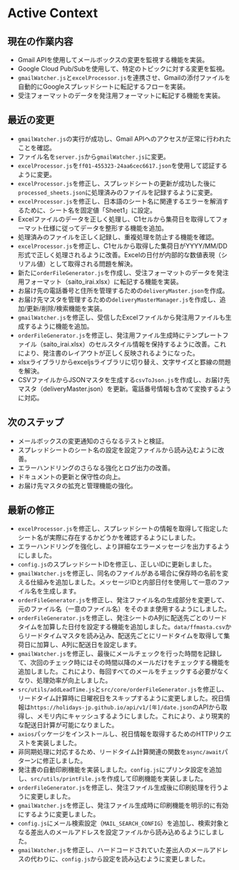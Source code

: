 # Active Context

## 現在の作業内容
- Gmail APIを使用してメールボックスの変更を監視する機能を実装。
- Google Cloud Pub/Subを使用して、特定のトピックに対する変更を監視。
- `gmailWatcher.js`と`excelProcessor.js`を連携させ、Gmailの添付ファイルを自動的にGoogleスプレッドシートに転記するフローを実装。
- 受注フォーマットのデータを発注用フォーマットに転記する機能を実装。

## 最近の変更
- `gmailWatcher.js`の実行が成功し、Gmail APIへのアクセスが正常に行われたことを確認。
- ファイル名を`server.js`から`gmailWatcher.js`に変更。
- `excelProcessor.js`を`ff01-455323-24aa6cec6617.json`を使用して認証するように変更。
- `excelProcessor.js`を修正し、スプレッドシートの更新が成功した後に`processed_sheets.json`に処理済みのファイルを記録するように変更。
- `excelProcessor.js`を修正し、日本語のシート名に関連するエラーを解消するために、シート名を固定値「Sheet1」に設定。
- Excelファイルのデータを正しく処理し、C1セルから集荷日を取得してフォーマット仕様に従ってデータを整形する機能を追加。
- 処理済みのファイルを正しく記録し、重複処理を防止する機能を確認。
- `excelProcessor.js`を修正し、C1セルから取得した集荷日がYYYY/MM/DD形式で正しく処理されるように改善。Excelの日付が内部的な数値表現（シリアル値）として取得される問題を解決。
- 新たに`orderFileGenerator.js`を作成し、受注フォーマットのデータを発注用フォーマット（saito_irai.xlsx）に転記する機能を実装。
- お届け先の電話番号と住所を管理するための`deliveryMaster.json`を作成。
- お届け先マスタを管理するための`deliveryMasterManager.js`を作成し、追加/更新/削除/検索機能を実装。
- `gmailWatcher.js`を修正し、受信したExcelファイルから発注用ファイルも生成するように機能を追加。
- `orderFileGenerator.js`を修正し、発注用ファイル生成時にテンプレートファイル（saito_irai.xlsx）のセルスタイル情報を保持するように改善。これにより、発注書のレイアウトが正しく反映されるようになった。
- xlsxライブラリからexceljsライブラリに切り替え、文字サイズと罫線の問題を解決。
- CSVファイルからJSONマスタを生成する`csvToJson.js`を作成し、お届け先マスタ（deliveryMaster.json）を更新。電話番号情報も含めて変換するように対応。

## 次のステップ
- メールボックスの変更通知のさらなるテストと検証。
- スプレッドシートのシート名の設定を設定ファイルから読み込むように改善。
- エラーハンドリングのさらなる強化とログ出力の改善。
- ドキュメントの更新と保守性の向上。
- お届け先マスタの拡充と管理機能の強化。

## 最新の修正
- `excelProcessor.js`を修正し、スプレッドシートの情報を取得して指定したシート名が実際に存在するかどうかを確認するようにしました。
- エラーハンドリングを強化し、より詳細なエラーメッセージを出力するようにしました。
- `config.js`のスプレッドシートIDを修正し、正しいIDに更新しました。
- `gmailWatcher.js`を修正し、同名のファイルがある場合に保存時の名前を変える仕組みを追加しました。メッセージIDと内部日付を使用して一意のファイル名を生成します。
- `orderFileGenerator.js`を修正し、発注ファイル名の生成部分を変更して、元のファイル名（一意のファイル名）をそのまま使用するようにしました。
- `orderFileGenerator.js`を修正し、発注シートのA列に配送先ごとのリードタイムを加算した日付を設定する機能を追加しました。`data/ffmasta.csv`からリードタイムマスタを読み込み、配送先ごとにリードタイムを取得して集荷日に加算し、A列に配送日を設定します。
- `gmailWatcher.js`を修正し、最後にメールチェックを行った時間を記録して、次回のチェック時にはその時間以降のメールだけをチェックする機能を追加しました。これにより、毎回すべてのメールをチェックする必要がなくなり、処理効率が向上しました。
- `src/utils/addLeadTime.js`と`src/core/orderFileGenerator.js`を修正し、リードタイム計算時に日曜祝日をスキップするように変更しました。祝日情報は`https://holidays-jp.github.io/api/v1/[年]/date.json`のAPIから取得し、メモリ内にキャッシュするようにしました。これにより、より現実的な配送日計算が可能になりました。
- `axios`パッケージをインストールし、祝日情報を取得するためのHTTPリクエストを実装しました。
- 非同期処理に対応するため、リードタイム計算関連の関数を`async/await`パターンに修正しました。
- 発注書の自動印刷機能を実装しました。`config.js`にプリンタ設定を追加し、`src/utils/printFile.js`を作成して印刷機能を実装しました。
- `orderFileGenerator.js`を修正し、発注ファイル生成後に印刷処理を行うように変更しました。
- `gmailWatcher.js`を修正し、発注ファイル生成時に印刷機能を明示的に有効にするように変更しました。
- `config.js`にメール検索設定（`MAIL_SEARCH_CONFIG`）を追加し、検索対象となる差出人のメールアドレスを設定ファイルから読み込めるようにしました。
- `gmailWatcher.js`を修正し、ハードコードされていた差出人のメールアドレスの代わりに、`config.js`から設定を読み込むように変更しました。
